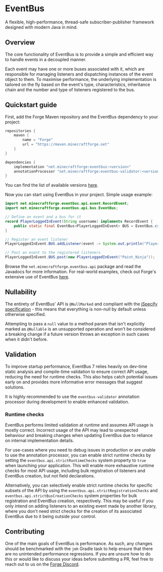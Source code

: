 # EventBus

A flexible, high-performance, thread-safe subscriber-publisher framework designed with modern Java in mind.

## Overview
The core functionality of EventBus is to provide a simple and efficient way to handle events in a decoupled manner.

Each event may have one or more buses associated with it, which are responsible for managing listeners and dispatching
instances of the event object to them. To maximise performance, the underlying implementation is tailored on the fly
based on the event's type, characteristics, inheritance chain and the number and type of listeners registered to the bus.

## Quickstart guide
First, add the Forge Maven repository and the EventBus dependency to your project:
```gradle
repositories {
    maven {
        name = "Forge"
        url = "https://maven.minecraftforge.net"
    }
}

dependencies {
    implementation "net.minecraftforge:eventbus:<version>"
    annotationProcessor "net.minecraftforge:eventbus-validator:<version>"
}
```

You can find the list of available versions [here][Versions].

Now you can start using EventBus in your project. Simple usage example:
```java
import net.minecraftforge.eventbus.api.event.RecordEvent;
import net.minecraftforge.eventbus.api.bus.EventBus;

// Define an event and a bus for it
record PlayerLoggedInEvent(String username) implements RecordEvent {
    public static final EventBus<PlayerLoggedInEvent> BUS = EventBus.create(PlayerLoggedInEvent.class);
}

// Register an event listener
PlayerLoggedInEvent.BUS.addListener(event -> System.out.println("Player logged in: " + event.username()));

// Post an event to the registered listeners
PlayerLoggedInEvent.BUS.post(new PlayerLoggedInEvent("Paint_Ninja"));
```

Browse the `net.minecraftforge.eventbus.api` package and read the Javadocs for more information. For real-world
examples, check out Forge's extensive use of EventBus [here][Forge usages].

## Nullability
The entirety of EventBus' API is `@NullMarked` and compliant with the [jSpecify specification](https://jspecify.dev/) -
this means that everything is non-null by default unless otherwise specified.

Attempting to pass a `null` value to a method param that isn't explicitly marked as `@Nullable` is an unsupported
operation and won't be considered a breaking change if a future version throws an exception in such cases when it didn't
before.

## Validation
To improve startup performance, EventBus 7 relies heavily on dev-time static analysis and compile-time validation to
ensure correct API usage, reducing the need for runtime checks. This also helps catch potential issues early on and
provides more informative error messages that suggest solutions.

It is highly recommended to use the `eventbus-validator` annotation processor during development to enable enhanced
validation.

### Runtime checks
EventBus performs limited validation at runtime and assumes API usage is mostly correct. Incorrect usage of the API may
lead to unexpected behaviour and breaking changes when updating EventBus due to reliance on internal implementation
details.

For use-cases where you need to debug issues in production or are unable to use the annotation processor, you can enable
strict runtime checks by setting the `eventbus.api.strictRuntimeChecks` system property to `true` when launching your
application. This will enable more exhaustive runtime checks for most API usage, including bulk registration of
listeners and EventBus creation, but not field declarations.

Alternatively, you can selectively enable strict runtime checks for specific subsets of the API by using the
`eventbus.api.strictRegistrationChecks` and `eventbus.api.strictBusCreationChecks` system properties for bulk
registration and EventBus creation, respectively. This may be useful if you only intend on adding listeners to an
existing event made by another library, where you don't need strict checks for the creation of its associated EventBus
due to it being outside your control.

## Contributing
One of the main goals of EventBus is performance. As such, any changes should be benchmarked with the `jmh` Gradle task
to help ensure that there are no unintended performance regressions. If you are unsure how to do this or would like
to discuss your ideas before submitting a PR, feel free to reach out to us on the [Forge Discord].

[Versions]: https://files.minecraftforge.net/net/minecraftforge/eventbus/
[Forge usages]: https://github.com/MinecraftForge/MinecraftForge/tree/1.21.x/src/main/java/net/minecraftforge/event
[Forge Discord]: https://discord.minecraftforge.net/
